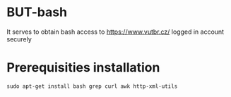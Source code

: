 # BUT-bash
It serves to obtain bash access to https://www.vutbr.cz/ logged in account securely

# Prerequisities installation
  `sudo apt-get install bash grep curl awk http-xml-utils`
